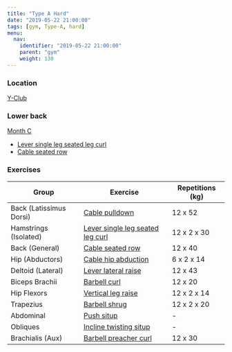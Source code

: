 ```yaml
---
title: "Type A Hard"
date: "2019-05-22 21:00:00"
tags: [gym, Type-A, hard]
menu:
  nav:
    identifier: "2019-05-22 21:00:00"
    parent: "gym"
    weight: 130
---
```


### Location

[Y-Club](https://www.yclub.org.uk/)

### Lower back
[Month C](https://exrx.net/WeightTraining/LowBack)

- [Lever single leg seated leg curl](https://exrx.net/WeightExercises/Hamstrings/LVSingleLegSeatedLegCurlHammer)
- [Cable seated row](https://exrx.net/WeightExercises/BackGeneral/CBSeatedRow)

### Exercises

| Group                   | Exercise                                                                                                       | Repetitions (kg)     |
|-------------------------|----------------------------------------------------------------------------------------------------------------|----------------------|
| Back (Latissimus Dorsi) | [Cable pulldown](https://exrx.net/WeightExercises/LatissimusDorsi/CBFrontPulldown)                             | 12 x 52              |
| Hamstrings (Isolated)   | [Lever single leg seated leg curl](https://exrx.net/WeightExercises/Hamstrings/LVSingleLegSeatedLegCurlHammer) | 12 x 2 x 30          |
| Back (General)          | [Cable seated row](https://exrx.net/WeightExercises/BackGeneral/CBSeatedRow)                                   | 12 x 40              |
| Hip (Abductors)         | [Cable hip abduction](https://exrx.net/WeightExercises/HipAbductor/CBHipAbduction)                             | 6 x 2 x 14           |
| Deltoid (Lateral)       | [Lever lateral raise](https://exrx.net/WeightExercises/DeltoidLateral/LVLateralRaise)                          | 12 x 43              |
| Biceps Brachii          | [Barbell curl](https://exrx.net/WeightExercises/Biceps/BBCurl)                                                 | 12 x 20              |
| Hip Flexors             | [Vertical leg raise](https://exrx.net/WeightExercises/HipFlexors/BWVerticalLegRaise)                           | 12 x 2 x 14          |
| Trapezius               | [Barbell shrug](https://exrx.net/WeightExercises/TrapeziusUpper/BBShrug)                                       | 12 x 2 x 20          |
| Abdominal               | [Push situp](https://exrx.net/WeightExercises/RectusAbdominis/BBPushSitUp)                                     | -                    |
| Obliques                | [Incline twisting situp](https://exrx.net/WeightExercises/Obliques/BWInclineTwistingSitUp)                     | -                    |
| Brachialis (Aux)        | [Barbell preacher curl](https://exrx.net/WeightExercises/Brachialis/BBPreacherCurl)                            | 12 x 30              |
